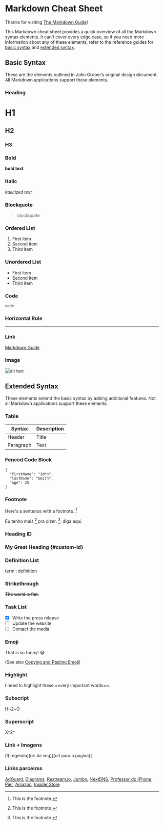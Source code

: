 # Markdown Cheat Sheet

Thanks for visiting [The Markdown Guide](https://www.markdownguide.org)!

This Markdown cheat sheet provides a quick overview of all the Markdown syntax elements. It can’t cover every edge case, so if you need more information about any of these elements, refer to the reference guides for [basic syntax](https://www.markdownguide.org/basic-syntax/) and [extended syntax](https://www.markdownguide.org/extended-syntax/).

## Basic Syntax

These are the elements outlined in John Gruber’s original design document. All Markdown applications support these elements.

### Heading

# H1
## H2
### H3

### Bold

**bold text**

### Italic

*italicized text*

### Blockquote

> blockquote

### Ordered List

1. First item
2. Second item
3. Third item

### Unordered List

- First item
- Second item
- Third item

### Code

`code`

### Horizontal Rule

---

### Link

[Markdown Guide](https://www.markdownguide.org)

### Image

![alt text](https://www.markdownguide.org/assets/images/tux.png)

## Extended Syntax

These elements extend the basic syntax by adding additional features. Not all Markdown applications support these elements.

### Table

| Syntax | Description |
| ----------- | ----------- |
| Header | Title |
| Paragraph | Text |

### Fenced Code Block

```
{
  "firstName": "John",
  "lastName": "Smith",
  "age": 25
}
```

### Footnote

Here's a sentence with a footnote. [^1]

[^1]: This is the footnote.

Eu tenho mais [^1] pra dizer. [^1]: diga aqui.

### Heading ID

### My Great Heading {#custom-id}

### Definition List

term
: definition

### Strikethrough

~~The world is flat.~~

### Task List

- [x] Write the press release
- [ ] Update the website
- [ ] Contact the media

### Emoji

That is so funny! :joy:

(See also [Copying and Pasting Emoji](https://www.markdownguide.org/extended-syntax/#copying-and-pasting-emoji))

### Highlight

I need to highlight these ==very important words==.

### Subscript

H~2~O

### Superscript

X^2^

### Link + Imagens
[![Legenda](url da img)](url para a pagina)]

### Links parceiros
[AdGuard](https://stacksocial.com/sales/adguard-family-plan-lifetime-subscription?aid=a-8qb2xec9), [Diagrams](https://podapps.net/r/diagrams), [Restream.io](https://restream.io/join/lY6wDl), [Jumbo](https://subscriptions.jumboprivacy.com/referrals/552d4804-3c26-470a-b2a3-772d6258285b), [NextDNS](https://nextdns.io/?from=fvzms9za), [Professor do iPhone](https://podapps.net/r/pdip), [Pier](https://www.pier.digital/seguro-celular?referral_id=a61694d0-15b1-43d7-9f85-b9e4969e5e05&referral_name=Gustavo&utm_source=referral&utm_medium=pier_referral), [Amazon](https://amzn.to/3RiQxTc), [Insider Store](https://www.insiderstore.com.br/a/rewards/r/YODDoQBr)